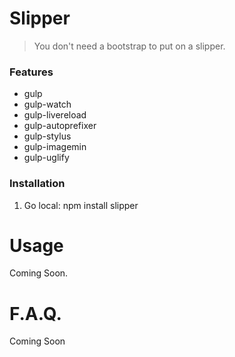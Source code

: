 # Slipper
>You don't need a bootstrap to put on a slipper.

### Features

- gulp
- gulp-watch
- gulp-livereload
- gulp-autoprefixer
- gulp-stylus
- gulp-imagemin
- gulp-uglify

### Installation
1. Go local:
        npm install slipper

# Usage
Coming Soon.

# F.A.Q.
Coming Soon
